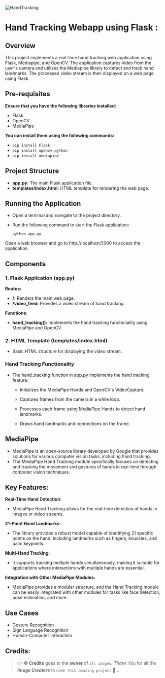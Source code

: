 ![HandTracking](https://github.com/C-Logesh-Perumal-29/Hand-Tracking-With-Flask/assets/125385633/61e0100b-5ce8-4738-931f-3bf234aa4670)

# Hand Tracking Webapp using Flask :

## Overview

This project implements a real-time hand tracking web application using Flask, Mediapipe, and OpenCV. The application captures video from the user's camera and utilizes the Mediapipe library to detect and track hand landmarks. The processed video stream is then displayed on a web page using Flask.

## Pre-requisites

**Ensure that you have the following libraries installed:**

  - Flask
  - OpenCV
  - MediaPipe

**You can install them using the following commands:**

  - `pip install Flask`
  - `pip install opencv-python`
  - `pip install mediapipe`

## Project Structure

  - **app.py:** The main Flask application file.
  - **templates/index.html:** HTML template for rendering the web page.

## Running the Application

  - Open a terminal and navigate to the project directory.
  - Run the following command to start the Flask application:

    `python app.py`

Open a web browser and go to http://localhost:5000 to access the application.

## Components

### 1. Flask Application (app.py)

**Routes:**

  - **/:** Renders the main web page.
  - **/video_feed:** Provides a video stream of hand tracking.
    
**Functions:**

  - **hand_tracking():** Implements the hand tracking functionality using MediaPipe and OpenCV.

### 2. HTML Template (templates/index.html)

  - Basic HTML structure for displaying the video stream.
    
### Hand Tracking Functionality

  - The hand_tracking function in app.py implements the hand tracking feature:

      - Initializes the MediaPipe Hands and OpenCV's VideoCapture.
    
      - Captures frames from the camera in a while loop.
    
      - Processes each frame using MediaPipe Hands to detect hand landmarks.
    
      - Draws hand landmarks and connections on the frame.
   
## MediaPipe

  - MediaPipe is an open-source library developed by Google that provides solutions for various computer vision tasks, including hand tracking.
  - The MediaPipe Hand Tracking module specifically focuses on detecting and tracking the movement and gestures of hands in real-time through computer vision techniques.

## Key Features:

**Real-Time Hand Detection:**

  - MediaPipe Hand Tracking allows for the real-time detection of hands in images or video streams.

**21-Point Hand Landmarks:**

  - The library provides a robust model capable of identifying 21 specific points on the hand, including landmarks such as fingers, knuckles, and palm keypoints.
    
**Multi-Hand Tracking:**

  - It supports tracking multiple hands simultaneously, making it suitable for applications where interactions with multiple hands are essential.

**Integration with Other MediaPipe Modules:**

  - MediaPipe provides a modular structure, and the Hand Tracking module can be easily integrated with other modules for tasks like face detection, pose estimation, and more.

## Use Cases

  - Gesture Recognition
  - Sign Language Recognition
  - Human-Computer Interaction

## Credits:

  > 👉 **©️ Credits** goes to the **owner** of `all images`. _Thank You_ for all the _**Image Creaters**_ to `done this amazing project` 🤝...
